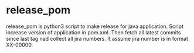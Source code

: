 # release_pom 

release_pom is python3 script to make release for java application. Script increase version of application in pom.xml. Then fetch all latest commits since last tag nad collect all jira numbers. It assume jira number is in format XX-00000.
